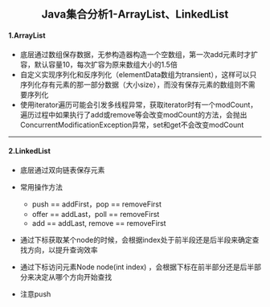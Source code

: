 <h2 align="center">Java集合分析1-ArrayList、LinkedList</h2>

#### 1.ArrayList

- 底层通过数组保存数据，无参构造器构造一个空数组，第一次add元素时才扩容，默认容量10，每次扩容为原来数组大小的1.5倍
- 自定义实现序列化和反序列化（elementData数组为transient），这样可以只序列化存有元素的那一部分数据（大小size），而没有保存元素的数组则不需要序列化
- 使用iterator遍历可能会引发多线程异常，获取iterator时有一个modCount，遍历过程中如果执行了add或remove等会改变modCount的方法，会抛出ConcurrentModificationException异常，set和get不会改变modCount

---

#### 2.LinkedList

- 底层通过双向链表保存元素
- 常用操作方法
  - push == addFirst，pop == removeFirst
  - offer == addLast，poll == removeFirst
  - add == addLast, remove == removeFirst
- 通过下标获取某个node的时候，会根据index处于前半段还是后半段来确定查找方向，以提升查询效率

- 通过下标访问元素Node<E> node(int index) ，会根据下标在前半部分还是后半部分来决定从哪个方向开始查找
- 注意push